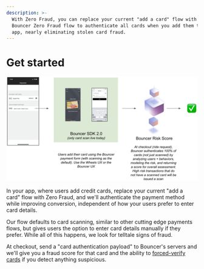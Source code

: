```yaml
---
description: >-
  With Zero Fraud, you can replace your current "add a card" flow with the
  Bouncer Zero Fraud flow to authenticate all cards when you add them to your
  app, nearly eliminating stolen card fraud.
---
```


# Get started

![](../.gitbook/assets/overview_zero_fraud.png)

In your app, where users add credit cards, replace your current "add a card" flow with Zero Fraud, and we'll authenticate the payment method while improving conversion, independent of how your users prefer to enter card details.

Our flow defaults to card scanning, similar to other cutting edge payments flows, but gives users the option to enter card details manually if they prefer. While all of this happens, we look for telltale signs of fraud.

At checkout, send a "card authentication payload" to Bouncer's servers and we'll give you a fraud score for that card and the ability to [forced-verify cards](../card-verify/get-started.md) if you detect anything suspicious.

